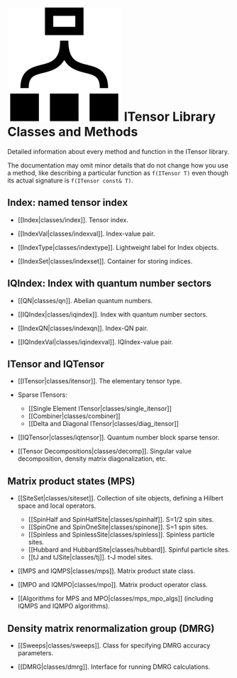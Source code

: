 # <img src="docs/classes/icon.png" class="largeicon"> ITensor Library Classes and Methods #

Detailed information about every method and function in the ITensor library.

The documentation may omit minor details that do not change how you use a method,
like describing a particular function as `f(ITensor T)` even though
its actual signature is `f(ITensor const& T)`.

## Index: named tensor index

* [[Index|classes/index]]. Tensor index.

* [[IndexVal|classes/indexval]]. Index-value pair.

* [[IndexType|classes/indextype]]. Lightweight label for Index objects.

* [[IndexSet|classes/indexset]]. Container for storing indices.

## IQIndex: Index with quantum number sectors

* [[QN|classes/qn]]. Abelian quantum numbers.

* [[IQIndex|classes/iqindex]]. Index with quantum number sectors.

* [[IndexQN|classes/indexqn]]. Index-QN pair.

* [[IQIndexVal|classes/iqindexval]]. IQIndex-value pair.

## ITensor and IQTensor

* [[ITensor|classes/itensor]]. The elementary tensor type. <br/>

* Sparse ITensors:

    - [[Single Element ITensor|classes/single_itensor]]
    - [[Combiner|classes/combiner]]
    - [[Delta and Diagonal ITensor|classes/diag_itensor]]

* [[IQTensor|classes/iqtensor]]. Quantum number block sparse tensor.

* [[Tensor Decompositions|classes/decomp]]. Singular value decomposition, density matrix diagonalization, etc.

## Matrix product states (MPS)

* [[SiteSet|classes/siteset]]. Collection of site objects, defining a Hilbert space and local operators. <br/>
  - [[SpinHalf and SpinHalfSite|classes/spinhalf]]. S=1/2 spin sites. <br/>
  - [[SpinOne and SpinOneSite|classes/spinone]]. S=1 spin sites. <br/>
  - [[Spinless and SpinlessSite|classes/spinless]]. Spinless particle sites. <br/>
  - [[Hubbard and HubbardSite|classes/hubbard]]. Spinful particle sites. <br/>
  - [[tJ and tJSite|classes/tj]]. t-J model sites. <br/>

* [[MPS and IQMPS|classes/mps]]. Matrix product state class. <br/>

* [[MPO and IQMPO|classes/mpo]]. Matrix product operator class. <br/>

* [[Algorithms for MPS and MPO|classes/mps_mpo_algs]] (including IQMPS and IQMPO algorithms). <br/>

## Density matrix renormalization group (DMRG)

* [[Sweeps|classes/sweeps]]. Class for specifying DMRG accuracy parameters.

* [[DMRG|classes/dmrg]]. Interface for running DMRG calculations.

<!--

## Methods for working with tensors

* [[Spectrum|classes/spectrum]]. Class for storing & analyzing density matrix eigenvalue spectrum.

## Matrix product states

* [[MPS Functions|classes/mps_functions]]. Functions for working with MPS. <br/>
  [[InitState|classes/initstate]]. Class for initializing matrix product states.

To Do:
- AutoMPO
- Spectrum
- InitState
- BondGate
- dmrg functions
- idmrg
- Observer / DMRGObserver
- HamBuilder
- Args
- LocalOp, LocalMPO, etc.
-->


